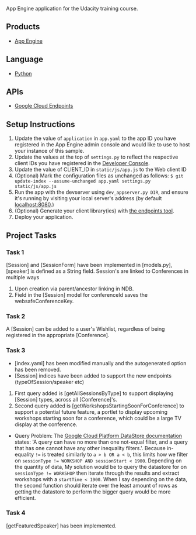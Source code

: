 App Engine application for the Udacity training course.

## Products
- [App Engine][1]

## Language
- [Python][2]

## APIs
- [Google Cloud Endpoints][3]

## Setup Instructions
1. Update the value of `application` in `app.yaml` to the app ID you
   have registered in the App Engine admin console and would like to use to host
   your instance of this sample.
1. Update the values at the top of `settings.py` to
   reflect the respective client IDs you have registered in the
   [Developer Console][4].
1. Update the value of CLIENT_ID in `static/js/app.js` to the Web client ID
1. (Optional) Mark the configuration files as unchanged as follows:
   `$ git update-index --assume-unchanged app.yaml settings.py static/js/app.js`
1. Run the app with the devserver using `dev_appserver.py DIR`, and ensure it's running by visiting your local server's address (by default [localhost:8080][5].)
1. (Optional) Generate your client library(ies) with [the endpoints tool][6].
1. Deploy your application.


## Project Tasks
### Task 1
[Session] and [SessionForm] have been implemented in [models.py], [speaker] is 
defined as a String field. Session's are linked to Conferences in multiple ways
1. Upon creation via parent/ancestor linking in NDB.
2. Field in the [Session] model for conferenceId saves the websafeConferenceKey.

### Task 2
A [Session] can be added to a user's Wishlist, regardless of being registered
in the appropriate [Conference].

### Task 3
- [index.yaml] has been modified manually and the autogenerated option has been removed.
- [Session] indices have been added to support the new endpoints (typeOfSession/speaker etc)
1. First query added is [getAllSessionsByType] to support displaying [Session] types, across all [Conference]'s. 
2. Second query added is [getWorkshopsStartingSoonForConference] to support a potential future feature, a portlet
   to display upcoming workshops starting soon for a conference, which could be a large TV display at the conference.

- Query Problem: The [Google Cloud Platform DataStore documentation][7] states: 'A query can have no more than one 
  not-equal filter, and a query that has one cannot have any other inequality filters.'. Because in-equality `!=` is treated
  similarly to `a > b OR a < b`, this limits how we filter on `sessionType != WORKSHOP AND sessionStart < 1900`. Depending on
  the quantity of data, My solution would be to query the datastore for on `sessionType != WORKSHOP` then iterate through
  the results and extract workshops with a `startTime < 1900`. When I say depending on the data, the second function should
  iterate over the least amount of rows as getting the datastore to perform the bigger query would be more efficient.
        
### Task 4
[getFeaturedSpeaker] has been implemented.


[1]: https://developers.google.com/appengine
[2]: http://python.org
[3]: https://developers.google.com/appengine/docs/python/endpoints/
[4]: https://console.developers.google.com/
[5]: https://localhost:8080/
[6]: https://developers.google.com/appengine/docs/python/endpoints/endpoints_tool
[7]: https://cloud.google.com/appengine/docs/python/datastore/queries
